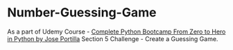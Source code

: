 # Number-Guessing-Game
As a part of Udemy Course  - <a href="https://www.udemy.com/course/complete-python-bootcamp/2020">Complete Python Bootcamp From Zero to Hero in Python by Jose Portilla</a>
Section 5 Challenge - Create a Guessing Game.
